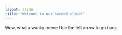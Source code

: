 ```yaml
---
layout: slide
title: "Welcome to our second slide!"
---
```

Wow, what a wacky meme
Use the left arrow to go back
